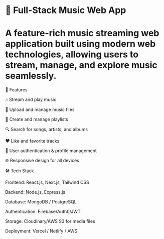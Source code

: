 # 🎵 Full-Stack Music Web App

# A feature-rich music streaming web application built using modern web technologies, allowing users to stream, manage, and explore music seamlessly.

🚀 Features

🎶 Stream and play music

📂 Upload and manage music files

📜 Create and manage playlists

🔍 Search for songs, artists, and albums

❤️ Like and favorite tracks

👥 User authentication & profile management

🌐 Responsive design for all devices

🛠️ Tech Stack

Frontend: React.js, Next.js, Tailwind CSS

Backend: Node.js, Express.js

Database: MongoDB / PostgreSQL

Authentication: Firebase/Auth0/JWT

Storage: Cloudinary/AWS S3 for media files

Deployment: Vercel / Netlify / AWS


